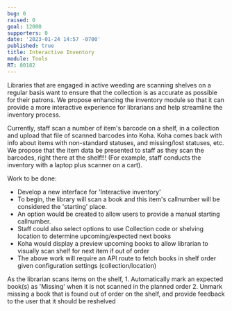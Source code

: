 ```yaml
---
bug: 0
raised: 0
goal: 12000
supporters: 0
date: '2023-01-24 14:57 -0700'
published: true
title: Interactive Inventory
module: Tools
RT: 80182
---
```

Libraries that are engaged in active weeding are scanning shelves on a regular basis want to ensure that the collection is as accurate as possible for their patrons.  We propose enhancing the inventory module so that it can provide a more interactive experience for librarians and help streamline the inventory process.  

Currently, staff scan a number of item's barcode on a shelf, in a collection and upload that file of scanned barcodes into Koha.  Koha comes back with info about items with non-standard statuses, and missing/lost statuses, etc.  We propose that the item data be presented to staff as they scan the barcodes, right there at the shelf!!!  (For example, staff conducts the inventory with a laptop plus scanner on a cart).


Work to be done:
- Develop a new interface for 'Interactive inventory'
- To begin, the library will scan a book and this item's callnumber will be considered the 'starting' place.
- An option would be created to allow users to provide a manual starting callnumber.  
- Staff could also select options to use Collection code or shelving location to determine upcoming/expected next books
- Koha would display a preview upcoming books to allow librarian to visually scan shelf for next item if out of order
- The above work will require an API route to fetch books in shelf order given configuration settings (collection/location)

As the librarian scans items on the shelf, 
	1. Automatically mark an expected book(s) as 'Missing' when it is not scanned in the planned order
    2. Unmark missing a book that is found out of order on the shelf, and provide feedback to the user that it should be reshelved
